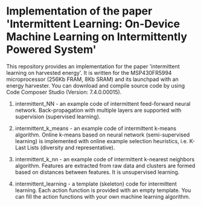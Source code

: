 # Implementation of the paper 'Intermittent Learning: On-Device Machine Learning on Intermittently Powered System'

This repository provides an implementation for the paper 'intermittent learning on harvested energy'. It is written for the MSP430FR5994 microprocessor (256Kb FRAM, 8Kb SRAM) and its launchpad with an energy harvester. You can download and compile source code by using Code Composer Studio (Version: 7.4.0.00015).

1. intermittent_NN - an example code of intermittent feed-forward neural network. Back-propagation with multiple layers are supported with supervision (supervised learning). 

2. intermittent_k_means - an example code of intermittent k-means algorithm. Online k-means based on neural network (semi-supervised learning) is implemented with online example selection heuristics, i.e. K-Last Lists (diversity and representative).

3. intermittent_k_nn - an example code of intermittent k-nearest neighbors algorithm. Features are extracted from raw data and clusters are formed based on distances between features. It is unsupervised learning.

4. intermittent_learning - a template (skeleton) code for intermittent learning. Each action function is provided with an empty template. You can fill the action functions with your own machine learning algorithm.
